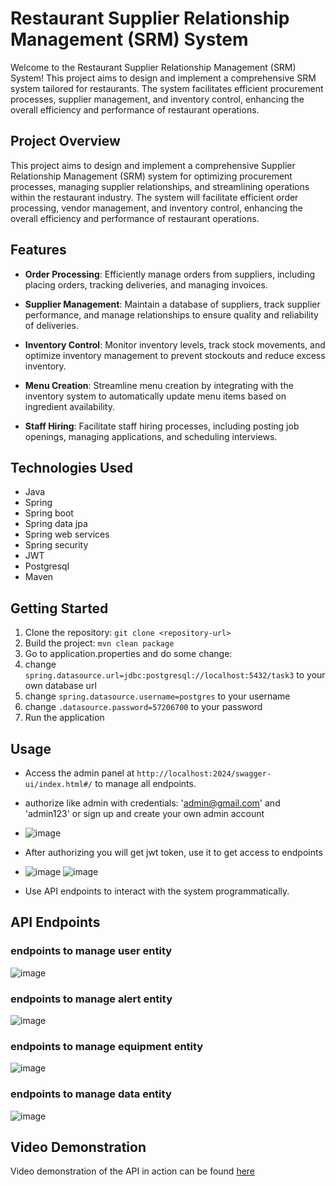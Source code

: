 # Restaurant Supplier Relationship Management (SRM) System

Welcome to the Restaurant Supplier Relationship Management (SRM) System! This project aims to design and implement a comprehensive SRM system tailored for restaurants. The system facilitates efficient procurement processes, supplier management, and inventory control, enhancing the overall efficiency and performance of restaurant operations.

## Project Overview

This project aims to design and implement a comprehensive Supplier Relationship Management (SRM) system for optimizing procurement processes, managing supplier relationships, and streamlining operations within the restaurant industry. The system will facilitate efficient order processing, vendor management, and inventory control, enhancing the overall efficiency and performance of restaurant operations.

## Features

- **Order Processing**: Efficiently manage orders from suppliers, including placing orders, tracking deliveries, and managing invoices.
  
- **Supplier Management**: Maintain a database of suppliers, track supplier performance, and manage relationships to ensure quality and reliability of deliveries.
  
- **Inventory Control**: Monitor inventory levels, track stock movements, and optimize inventory management to prevent stockouts and reduce excess inventory.
  
- **Menu Creation**: Streamline menu creation by integrating with the inventory system to automatically update menu items based on ingredient availability.
  
- **Staff Hiring**: Facilitate staff hiring processes, including posting job openings, managing applications, and scheduling interviews.

## Technologies Used

- Java
- Spring
- Spring boot
- Spring data jpa
- Spring web services
- Spring security
- JWT
- Postgresql
- Maven

## Getting Started

1. Clone the repository: `git clone <repository-url>`
2. Build the project: `mvn clean package`
3. Go to application.properties and do some change:
4. change `spring.datasource.url=jdbc:postgresql://localhost:5432/task3` to your own database url
5. change `spring.datasource.username=postgres` to your username
6. change `.datasource.password=57206700` to your password
7. Run the application

## Usage

- Access the admin panel at `http://localhost:2024/swagger-ui/index.html#/` to manage all endpoints.
- authorize like admin with credentials: 'admin@gmail.com' and 'admin123' or sign up and create your own admin account
-  ![image](https://github.com/b410asakura/Restaurant-SRM/assets/73512839/36d15d28-65d1-44bc-accf-8ab2d460f4df)
- After authorizing you will get jwt token, use it to get access to endpoints
- ![image](https://github.com/b410asakura/Restaurant-SRM/assets/73512839/9ab500dd-42ac-4715-a37f-024171dc0442)
![image](https://github.com/b410asakura/Restaurant-SRM/assets/73512839/64893d25-869b-4877-a41e-ee163d175cf6)

- Use API endpoints to interact with the system programmatically.
 

## API Endpoints
### endpoints to manage user entity
![image](https://github.com/b410asakura/Restaurant-SRM/assets/73512839/4f173fd0-ae7f-4922-a3da-6598e7051e39)

### endpoints to manage alert entity
![image](https://github.com/b410asakura/task3/assets/73512839/1ebf2e47-dcfa-4e3b-b9cd-847552cc06f3)

### endpoints to manage equipment entity
![image](https://github.com/b410asakura/task3/assets/73512839/c18f7fb5-0315-4223-a4fc-e1615805b234)

### endpoints to manage data entity
![image](https://github.com/b410asakura/task3/assets/73512839/6a11fe34-dad4-48d7-8664-626f1ae28f00)



## Video Demonstration

Video demonstration of the API in action can be found [here](https://drive.google.com/file/d/1UFfBEkdoXONptCqlmox1UMsHXSyNTzcm/view?usp=sharing)
